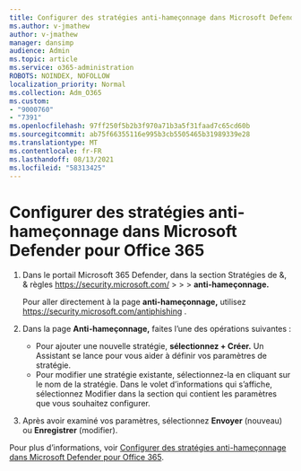 ```yaml
---
title: Configurer des stratégies anti-hameçonnage dans Microsoft Defender pour Office 365
ms.author: v-jmathew
author: v-jmathew
manager: dansimp
audience: Admin
ms.topic: article
ms.service: o365-administration
ROBOTS: NOINDEX, NOFOLLOW
localization_priority: Normal
ms.collection: Adm_O365
ms.custom:
- "9000760"
- "7391"
ms.openlocfilehash: 97ff250f5b2b3f970a71b3a5f31faad7c65cd60b
ms.sourcegitcommit: ab75f66355116e995b3cb5505465b31989339e28
ms.translationtype: MT
ms.contentlocale: fr-FR
ms.lasthandoff: 08/13/2021
ms.locfileid: "58313425"
---
```

# <a name="set-up-anti-phishing-policies-in-microsoft-defender-for-office-365"></a>Configurer des stratégies anti-hameçonnage dans Microsoft Defender pour Office 365

1. Dans le portail Microsoft 365 Defender, dans la section Stratégies de &, & règles <https://security.microsoft.com/>  \>  \>  \> **anti-hameçonnage.** 

   Pour aller directement à la page **anti-hameçonnage,** utilisez <https://security.microsoft.com/antiphishing> .

2. Dans la page **Anti-hameçonnage,** faites l’une des opérations suivantes :
   - Pour ajouter une nouvelle stratégie, **sélectionnez + Créer.** Un Assistant se lance pour vous aider à définir vos paramètres de stratégie.
   - Pour modifier une stratégie existante, sélectionnez-la en cliquant sur le nom de la stratégie. Dans le volet d’informations  qui s’affiche, sélectionnez Modifier dans la section qui contient les paramètres que vous souhaitez configurer.

3. Après avoir examiné vos paramètres, sélectionnez **Envoyer** (nouveau) ou **Enregistrer** (modifier).

Pour plus d’informations, voir [Configurer des stratégies anti-hameçonnage dans Microsoft Defender pour Office 365](https://docs.microsoft.com/microsoft-365/security/office-365-security/configure-mdo-anti-phishing-policies).
